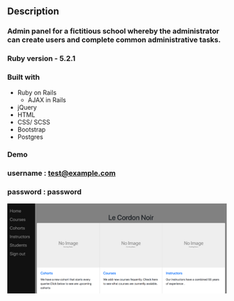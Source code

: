 ## Description

### Admin panel for a fictitious school whereby the administrator can create users and complete common administrative tasks.




### Ruby version -  5.2.1


### Built with
  * Ruby on Rails
    * AJAX in Rails
  * jQuery 
  * HTML
  * CSS/ SCSS
  * Bootstrap
  * Postgres



### Demo 
 ### username : test@example.com
 ### password : password

![Alt text](admin-panel-screenshot.png)
